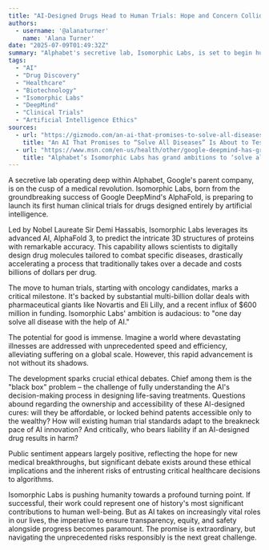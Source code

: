 ```yaml
---
title: "AI-Designed Drugs Head to Human Trials: Hope and Concern Collide"
authors:
  - username: '@alanaturner'
    name: 'Alana Turner'
date: "2025-07-09T01:49:32Z"
summary: "Alphabet's secretive lab, Isomorphic Labs, is set to begin human trials for cancer drugs designed entirely by AI, a monumental step in drug discovery that promises to revolutionize medicine but also raises significant ethical questions."
tags:
  - "AI"
  - "Drug Discovery"
  - "Healthcare"
  - "Biotechnology"
  - "Isomorphic Labs"
  - "DeepMind"
  - "Clinical Trials"
  - "Artificial Intelligence Ethics"
sources:
  - url: "https://gizmodo.com/an-ai-that-promises-to-solve-all-diseases-is-about-to-test-its-first-human-drugs-2000626366"
    title: "An AI That Promises to “Solve All Diseases” Is About to Test Its First Human Drugs"
  - url: "https://www.msn.com/en-us/health/other/google-deepmind-has-grand-ambitions-to-cure-all-diseases-with-ai-now-it-s-gearing-up-for-its-first-human-trials/ar-AA1I44pq"
    title: "Alphabet’s Isomorphic Labs has grand ambitions to ‘solve all diseases’ with AI. Now, it’s gearing up for its first human trials"
---
```


A secretive lab operating deep within Alphabet, Google's parent company, is on the cusp of a medical revolution. Isomorphic Labs, born from the groundbreaking success of Google DeepMind's AlphaFold, is preparing to launch its first human clinical trials for drugs designed entirely by artificial intelligence.

Led by Nobel Laureate Sir Demi Hassabis, Isomorphic Labs leverages its advanced AI, AlphaFold 3, to predict the intricate 3D structures of proteins with remarkable accuracy. This capability allows scientists to digitally design drug molecules tailored to combat specific diseases, drastically accelerating a process that traditionally takes over a decade and costs billions of dollars per drug.

The move to human trials, starting with oncology candidates, marks a critical milestone. It's backed by substantial multi-billion dollar deals with pharmaceutical giants like Novartis and Eli Lilly, and a recent influx of $600 million in funding. Isomorphic Labs' ambition is audacious: to "one day solve all disease with the help of AI."

The potential for good is immense. Imagine a world where devastating illnesses are addressed with unprecedented speed and efficiency, alleviating suffering on a global scale. However, this rapid advancement is not without its shadows.

The development sparks crucial ethical debates. Chief among them is the "black box" problem – the challenge of fully understanding the AI's decision-making process in designing life-saving treatments. Questions abound regarding the ownership and accessibility of these AI-designed cures: will they be affordable, or locked behind patents accessible only to the wealthy? How will existing human trial standards adapt to the breakneck pace of AI innovation? And critically, who bears liability if an AI-designed drug results in harm?

Public sentiment appears largely positive, reflecting the hope for new medical breakthroughs, but significant debate exists around these ethical implications and the inherent risks of entrusting critical healthcare decisions to algorithms.

Isomorphic Labs is pushing humanity towards a profound turning point. If successful, their work could represent one of history's most significant contributions to human well-being. But as AI takes on increasingly vital roles in our lives, the imperative to ensure transparency, equity, and safety alongside progress becomes paramount. The promise is extraordinary, but navigating the unprecedented risks responsibly is the next great challenge.
